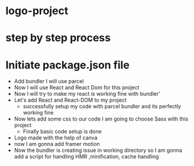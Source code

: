 <!-- @format -->

# logo-project

# step by step process

# Initiate package.json file

- Add bundler I will use parcel
- Now I will use React and React Dom for this project
- Now I will try to make my react is working fine with bundler'
- Let's add React and React-DOM to my project
  - successfully setup my code with parcel bundler and its perfectly working fine
- Now lets add some css to our code I am going to choose Sass with this project
  - Finally basic code setup is done
- Logo made with the help of canva
- now I am gonna add framer motion
- Now the bundler is creating issue in working directory so I am gonna add a script for handling HMR ,minification, cache handling
